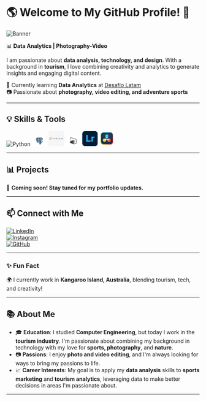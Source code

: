 # 🌎 Welcome to My GitHub Profile! 👋  
![Banner](https://via.placeholder.com/1000x300)  

📊 **Data Analytics | Photography-Video**  

I am passionate about **data analysis, technology, and design**. With a background in **tourism**, I love combining creativity and analytics to generate insights and engaging digital content.  

🚀 Currently learning **Data Analytics** at [Desafío Latam](https://www.desafiolatam.com/)  
📷 Passionate about **photography, video editing, and adventure sports**  

---
## 💡 Skills & Tools  
<p align="left">
  <img src="https://upload.wikimedia.org/wikipedia/commons/c/c3/Python-logo-notext.svg" width="40" title="Python">
  <img src="https://github.com/Rogers2209/Rogers2209/blob/main/PostgreSQL.png" width="40" title="PostgreSQL">
  <img src="https://github.com/Rogers2209/Rogers2209/blob/main/Tableau.png" width="40" title="Tableau">
  <img src="https://github.com/Rogers2209/Rogers2209/blob/main/Power_BI-Logo.wine.svg"40" width="40" title="Power BI">
  <img src="https://github.com/Rogers2209/Rogers2209/blob/main/Adobe_Photoshop_Lightroom_CC_logo.svg.png" width="40" title="Lightroom">
  <img src="https://github.com/Rogers2209/Rogers2209/blob/main/DaVinci_Resolve_Studio.png?raw=true" width="40" title="DaVinci Resolve">
</p>


---

## 📊 Projects  
🚀 **Coming soon! Stay tuned for my portfolio updates.**  

---

## 📫 Connect with Me  
[![LinkedIn](https://img.shields.io/badge/LinkedIn-Profile-blue?logo=linkedin)](https://www.)  
[![Instagram](https://img.shields.io/badge/Instagram-Content-orange?logo=instagram)](https://www.instagram.com/rogersvanbuuren/)  
[![GitHub](https://img.shields.io/badge/GitHub-Portfolio-black?logo=github)](https://github.com/yourprofile)  

---

### ✨ Fun Fact  
🌍 I currently work in **Kangaroo Island, Australia**, blending tourism, tech, and creativity!  

---

## 📚 About Me  
- 🎓 **Education**: I studied **Computer Engineering**, but today I work in the **tourism industry**. I'm passionate about combining my background in technology with my love for **sports, photography**, and **nature**.  
- 📷 **Passions**: I enjoy **photo and video editing**, and I'm always looking for ways to bring my passions to life.  
- 📈 **Career Interests**: My goal is to apply my **data analysis** skills to **sports marketing** and **tourism analytics**, leveraging data to make better decisions in areas I'm passionate about.
  

---





